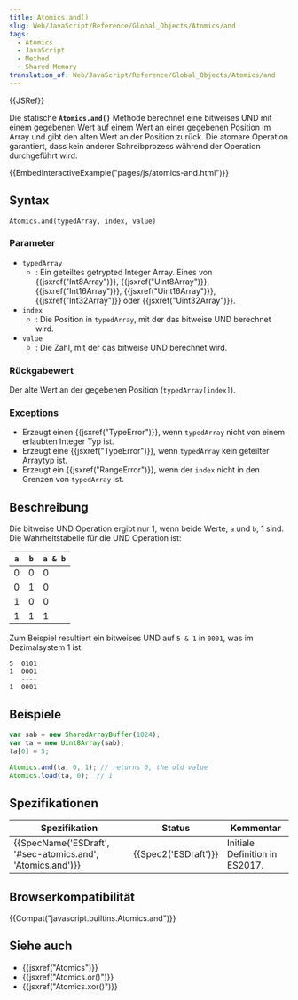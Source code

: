 ```yaml
---
title: Atomics.and()
slug: Web/JavaScript/Reference/Global_Objects/Atomics/and
tags:
  - Atomics
  - JavaScript
  - Method
  - Shared Memory
translation_of: Web/JavaScript/Reference/Global_Objects/Atomics/and
---
```

{{JSRef}}

Die statische **`Atomics.and()`** Methode berechnet eine bitweises UND mit einem gegebenen Wert auf einem Wert an einer gegebenen Position im Array und gibt den alten Wert an der Position zurück. Die atomare Operation garantiert, dass kein anderer Schreibprozess während der Operation durchgeführt wird.

{{EmbedInteractiveExample("pages/js/atomics-and.html")}}

## Syntax

    Atomics.and(typedArray, index, value)

### Parameter

- `typedArray`
  - : Ein geteiltes getrypted Integer Array. Eines von {{jsxref("Int8Array")}}, {{jsxref("Uint8Array")}}, {{jsxref("Int16Array")}}, {{jsxref("Uint16Array")}}, {{jsxref("Int32Array")}} oder {{jsxref("Uint32Array")}}.
- `index`
  - : Die Position in `typedArray`, mit der das bitweise UND berechnet wird.
- `value`
  - : Die Zahl, mit der das bitweise UND berechnet wird.

### Rückgabewert

Der alte Wert an der gegebenen Position (`typedArray[index]`).

### Exceptions

- Erzeugt einen {{jsxref("TypeError")}}, wenn `typedArray` nicht von einem erlaubten Integer Typ ist.
- Erzeugt eine {{jsxref("TypeError")}}, wenn `typedArray` kein geteilter Arraytyp ist.
- Erzeugt ein {{jsxref("RangeError")}}, wenn der `index` nicht in den Grenzen von `typedArray` ist.

## Beschreibung

Die bitweise UND Operation ergibt nur 1, wenn beide Werte, `a` und `b`, 1 sind. Die Wahrheitstabelle für die UND Operation ist:

| `a` | `b` | `a & b` |
| --- | --- | ------- |
| 0   | 0   | 0       |
| 0   | 1   | 0       |
| 1   | 0   | 0       |
| 1   | 1   | 1       |

Zum Beispiel resultiert ein bitweises UND auf `5 & 1` in `0001`, was im Dezimalsystem 1 ist.

    5  0101
    1  0001
       ----
    1  0001

## Beispiele

```js
var sab = new SharedArrayBuffer(1024);
var ta = new Uint8Array(sab);
ta[0] = 5;

Atomics.and(ta, 0, 1); // returns 0, the old value
Atomics.load(ta, 0);  // 1
```

## Spezifikationen

| Spezifikation                                                                | Status                       | Kommentar                      |
| ---------------------------------------------------------------------------- | ---------------------------- | ------------------------------ |
| {{SpecName('ESDraft', '#sec-atomics.and', 'Atomics.and')}} | {{Spec2('ESDraft')}} | Initiale Definition in ES2017. |

## Browserkompatibilität

{{Compat("javascript.builtins.Atomics.and")}}

## Siehe auch

- {{jsxref("Atomics")}}
- {{jsxref("Atomics.or()")}}
- {{jsxref("Atomics.xor()")}}
